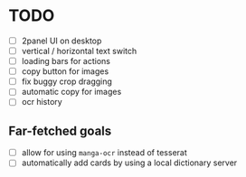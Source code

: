 # TODO

- [ ] 2panel UI on desktop
- [ ] vertical / horizontal text switch
- [ ] loading bars for actions
- [ ] copy button for images
- [ ] fix buggy crop dragging
- [ ] automatic copy for images
- [ ] ocr history

## Far-fetched goals

- [ ] allow for using `manga-ocr` instead of tesserat
- [ ] automatically add cards by using a local dictionary server
